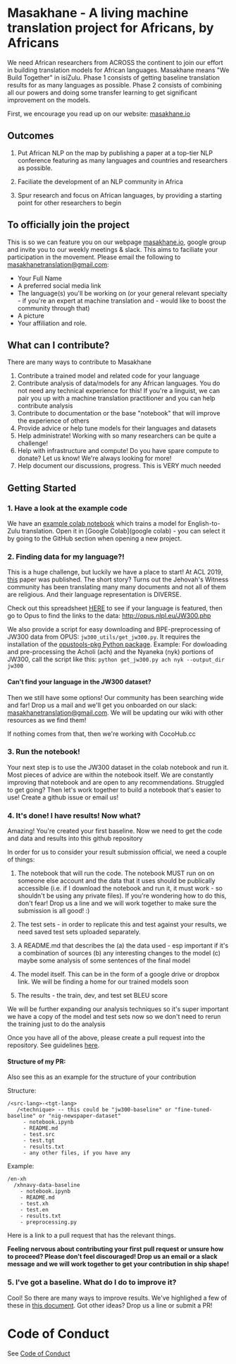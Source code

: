 # Masakhane - A living machine translation project for Africans, by Africans

We need African researchers from ACROSS the continent to join our effort in building translation models for African languages. Masakhane means "We Build Together" in isiZulu. Phase 1 consists of getting baseline translation results for as many languages as possible. Phase 2 consists of combining all our powers and doing some transfer learning to get significant improvement on the models. 

First, we encourage you read up on our website: [masakhane.io](https://masakhane.io)

## Outcomes

1. Put African NLP on the map by publishing a paper at a top-tier NLP conference featuring as many languages and countries and researchers as possible. 
2. Faciliate the development of an NLP community in Africa

3. Spur research and focus on African languages, by providing a starting point for other researchers to begin

## To officially join the project
This is so we can feature you on our webpage [masakhane.io](https://masakhane.io), google group and invite you to our weekly meetings & slack. This aims to faciliate your participation in the movement. Please email the following to masakhanetranslation@gmail.com:

- Your Full Name
- A preferred social media link
- The language(s) you'll be working on (or your general relevant specialty - if you're an expert at machine translation and - would like to boost the community through that)
- A picture
- Your affiliation and role.


## What can I contribute?

There are many ways to contribute to Masakhane

1. Contribute a trained model and related code for your language
2. Contribute analysis of data/models for any African languages. You do not need any technical experience for this! If you're a linguist, we can pair you up with a machine translation practitioner and you can help contribute analysis
3. Contribute to documentation or the base "notebook" that will improve the experience of others
4. Provide advice or help tune models for their languages and datasets
5. Help administrate! Working with so many researchers can be quite a challenge!
6. Help with infrastructure and compute! Do you have spare compute to donate? Let us know! We're always looking for more!
7. Help document our discussions, progress. This is VERY much needed

## Getting Started

### 1. Have a look at the example code
We have an [example colab notebook](https://github.com/jaderabbit/masakhane/blob/master/starter_notebook.ipynb) which trains a model for English-to-Zulu translation. Open it in [Google Colab](google colab) - you can select it by going to the GitHub section when opening a new project.


### 2. Finding data for my language?!

This is a huge challenge, but luckily we have a place to start! At ACL 2019, [this](https://www.aclweb.org/anthology/P19-1310/) paper was published. The short story? Turns out the Jehovah's Witness community has been translating many many documents and not all of them are religious. And their language representation is DIVERSE. 

Check out this spreadsheet [HERE](https://docs.google.com/spreadsheets/d/1p_HpKkrAlRDte04pgStsxaN8IJ4I0GgidVGIE_6VtMw/edit?usp=sharing) to see if your language is featured, then go to Opus to find the links to the data:  http://opus.nlpl.eu/JW300.php

We also provide a script for easy downloading and BPE-preprocessing of JW300 data from OPUS: `jw300_utils/get_jw300.py`. It requires the installation of the [opustools-pkg Python package](https://pypi.org/project/opustools-pkg/). Example: For dowloading and pre-processing the Acholi (ach) and the Nyaneka (nyk) portions of JW300, call the script like this:
`python get_jw300.py ach nyk --output_dir jw300`

#### Can't find your language in the JW300 dataset?

Then we still have some options! Our community has been searching wide and far! Drop us a mail and we'll get you onboarded on our slack: masakhanetranslation@gmail.com. We will be updating our wiki with other resources as we find them!

If nothing comes from that, then we're working with CocoHub.cc

### 3. Run the notebook!

Your next step is to use the JW300 dataset in the colab notebook and run it. Most pieces of advice are within the notebook itself. We are constantly improving that notebook and are open to any recommendations. Struggled to get going? Then let's work together to build a notebook that's easier to use! Create a github issue or email us!

### 4. It's done! I have results! Now what?

Amazing! You're created your first baseline. Now we need to get the code and data and results into this github repository

In order for us to consider your result submission official, we need a couple of things:

1. The notebook that will run the code. The notebook MUST run on on someone else account and the data that it uses should be publically accessible (i.e. if I download the notebook and run it, it must work - so shouldn't be using any private files). If you're wondering how to do this, don't fear! Drop us a line and we will work together to make sure the submission is all good! :)

2. The test sets - in order to replicate this and test against your results, we need saved test sets uploaded separately. 

3. A README.md that describes the (a) the data used - esp important if it's a combination of sources (b) any interesting changes to the model (c) maybe some analysis of some sentences of the final model

4. The model itself. This can be in the form of a google drive or dropbox link. We will be finding a home for our trained models soon

5. The results - the train, dev, and test set BLEU score

We will be further expanding our analysis techniques so it's super important we have a copy of the model and test sets now so we don't need to rerun the training just to do the analysis

Once you have all of the above, please create a pull request into the repository. See guidelines [here](https://help.github.com/en/articles/creating-a-pull-request-from-a-fork).

#### Structure of my PR:

 Also see this as an example for the structure of your contribution
 
 Structure:
 ```
 /<src-lang>-<tgt-lang>
    /<technique> -- this could be "jw300-baseline" or "fine-tuned-baseline" or "nig-newspaper-dataset"
      - notebook.ipynb
      - README.md
      - test.src
      - test.tgt
      - results.txt
      - any other files, if you have any
```

Example:
```
/en-xh
  /xhnavy-data-baseline 
    - notebook.ipynb
    - README.md
    - test.xh
    - test.en
    - results.txt
    - preprocessing.py
```

Here is a link to a pull request that has the relevant things. 

**Feeling nervous about contributing your first pull request or unsure how to proceed? Please don't feel discouraged! Drop us an email or a slack message and we will work together to get your contribution in ship shape!**

### 5. I've got a baseline. What do I do to improve it?

Cool! So there are many ways to improve results. We've highlighed a few of these in [this document](MT4LRL.md). Got other ideas? Drop us a line or submit a PR!

# Code of Conduct

See [Code of Conduct](https://github.com/jaderabbit/masakhane/blob/master/CODE_OF_CONDUCT.md)
